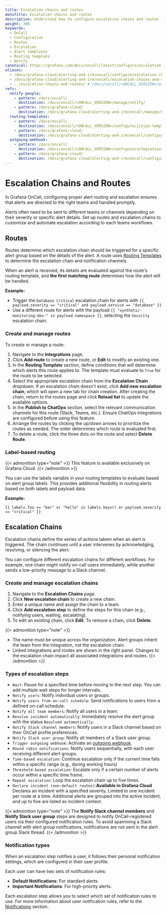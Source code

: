 ```yaml
---
title: Escalation chains and routes
menuTitle: Escalation chains and routes
description: Understand how to configure escalation chains and routes for OnCall.
weight: 300
keywords:
  - OnCall
  - Configuration
  - Routes
  - Escalation
  - Alert templates
  - Routing template
  - Notify
canonical: https://grafana.com/docs/oncall/latest/configure/escalation-chains-and-routes/
aliases:
  - /docs/grafana-cloud/alerting-and-irm/oncall/configure/escalation-chains-and-routes/
  - /docs/grafana-cloud/alerting-and-irm/oncall/escalation-chains-and-routes/
  - ../escalation-chains-and-routes/ # /docs/oncall/<ONCALL_VERSION>/escalation-chains-and-routes/
refs:
  notify-people:
    - pattern: /docs/oncall/
      destination: /docs/oncall/<ONCALL_VERSION>/manage/notify/
    - pattern: /docs/grafana-cloud/
      destination: /docs/grafana-cloud/alerting-and-irm/oncall/manage/notify/
  routing-templates:
    - pattern: /docs/oncall/
      destination: /docs/oncall/<ONCALL_VERSION>/configure/jinja2-templating/#routing-template
    - pattern: /docs/grafana-cloud/
      destination: /docs/grafana-cloud/alerting-and-irm/oncall/configure/jinja2-templating/#routing-template
  outgoing-webhook:
    - pattern: /docs/oncall/
      destination: /docs/oncall/<ONCALL_VERSION>/configure/integrations/outgoing-webhooks/
    - pattern: /docs/grafana-cloud/
      destination: /docs/grafana-cloud/alerting-and-irm/oncall/configure/integrations/outgoing-webhooks/
---
```


# Escalation Chains and Routes

In Grafana OnCall, configuring proper alert routing and escalation ensures that alerts are directed to the right teams and handled promptly.

Alerts often need to be sent to different teams or channels depending on their severity or specific alert details.
Set up routes and escalation chains to customize and automate escalation according to each teams workflows.

## Routes

Routes determine which escalation chain should be triggered for a specific alert group based on the details of the alert.
A route uses [Routing Templates](ref:routing-templates) to determine the escalation chain and notification channels.

When an alert is received, its details are evaluated against the route's routing template, and **the first matching route** determines how the alert will be handled.

**Example:**

- Trigger the `Database Critical` escalation chain for alerts with `{{ payload.severity == "critical" and payload.service == "database" }}`
- Use a different route for alerts with the payload `{{ "synthetic-monitoring-dev-" in payload.namespace }}`, selecting the `Security` escalation chain.

### Create and manage routes

To create or manage a route:

1. Navigate to the **Integrations** page.
1. Click **Add route** to create a new route, or **Edit** to modify an existing one.
1. In the **Routing Template** section, define conditions that will determine which alerts this route applies to.
The template must evaluate to `True` for the route to be selected.
1. Select the appropriate escalation chain from the **Escalation Chain** dropdown.
If an escalation chain doesn’t exist, click **Add new escalation chain**, which will open a new tab for chain creation.
After creating the chain, return to the routes page and click **Reload list** to update the available options.
1. In the **Publish to ChatOps** section, select the relevant communication channels for this route (Slack, Teams, etc.).
Ensure ChatOps integrations are configured before using this feature.
1. Arrange the routes by clicking the up/down arrows to prioritize the routes as needed. The order determines which route is evaluated first.
1. To delete a route, click the three dots on the route and select **Delete Route**.

### Label-based routing

{{< admonition type="note" >}}
This feature is available exclusively on Grafana Cloud.
{{< /admonition >}}

You can use the labels variable in your routing templates to evaluate based on alert group labels.
This provides additional flexibility in routing alerts based on both labels and payload data.

**Example:**

`{{ labels.foo == "bar" or "hello" in labels.keys() or payload.severity == "critical" }}`

## Escalation Chains

Escalation chains define the series of actions takem when an alert is triggered.
The chain continues until a user intervenes by acknowledging, resolving, or silencing the alert.

You can configure different escalation chains for different workflows.
For example, one chain might notify on-call users immediately, while another sends a low-priority message to a Slack channel.

### Create and manage escalation chains

1. Navigate to the **Escalation Chains** page.
1. Click **New escalation chain** to create a new chain.
1. Enter a unique name and assign the chain to a team.
1. Click **Add escalation step** to define the steps for this chain (e.g., notifying users, waiting, escalating).
1. To edit an existing chain, click **Edit**. To remove a chain, click **Delete**.

{{< admonition type="note" >}}

- The name must be unique across the organization.
Alert groups inherit the team from the integration, not the escalation chain.
- Linked integrations and routes are shown in the right panel.
Changes to the escalation chain impact all associated integrations and routes.
{{< /admonition >}}

### Types of escalation steps

- `Wait`: Pause for a specified time before moving to the next step. You can add multiple wait steps for longer intervals.
- `Notify users`: Notify individual users or groups.
- `Notify users from on-call schedule`: Send notifications to users from a defined on-call schedule.
- `Notify all team members`: Notify all users in a team.
- `Resolve incident automatically`: Immediately resolve the alert group with the status `Resolved automatically`.
- `Notify Slack channel members`: Notify users in a Slack channel based on their OnCall profile preferences.
- `Notify Slack user group`: Notify all members of a Slack user group.
- `Trigger outgoing webhook`: Activate an [outgoing webhook](ref:outgoing-webhooks).
- `Round robin notifications`: Notify users sequentially, with each user receiving different alert groups.
- `Time-based escalation`: Continue escalation only if the current time falls within a specific range (e.g., during working hours)
- `Threshold-based escalation`: Escalate only if a certain number of alerts occur within a specific time frame.
- `Repeat escalation`: Loop the escalation chain up to five times.
- `Declare incident (non-default routes)`:**Available in Grafana Cloud** Declares an incident with a specified severity.
Limited to one incident per route at a time.
Additional alerts are grouped into the active incident, and up to five are listed as incident context.

{{< admonition type="note" >}}
The **Notify Slack channel members** and **Notify Slack user group** steps are designed to notify OnCall-registered users via their configured notification rules.
To avoid spamming a Slack channel with alert group notifications, notifications are not sent in the alert group Slack thread.
{{< /admonition >}}

### Notification types

When an escalation step notifies a user, it follows their personal notification settings, which are configured in their user profile.

Each user can have two sets of notification rules:

- **Default Notifications**: For standard alerts.
- **Important Notifications**: For high-priority alerts.

Each escalation step allows you to select which set of notification rules to use.
For more information about user notification rules, refer to the [Notifications](ref:notify-people) section.
